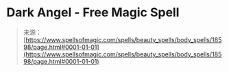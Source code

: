 <!--yml
category: 未分类
date: 2024-06-12 19:00:16
-->

# Dark Angel - Free Magic Spell

> 来源：[https://www.spellsofmagic.com/spells/beauty_spells/body_spells/18598/page.html#0001-01-01](https://www.spellsofmagic.com/spells/beauty_spells/body_spells/18598/page.html#0001-01-01)
